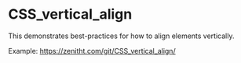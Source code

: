 # CSS_vertical_align
This demonstrates best-practices for how to align elements vertically.

Example: https://zenitht.com/git/CSS_vertical_align/
